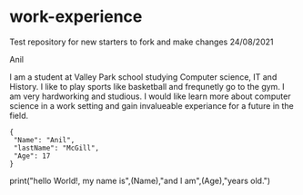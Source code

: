 # work-experience
Test repository for new starters to fork and make changes
24/08/2021

Anil

I am a student at Valley Park school studying Computer science, IT and History. I like to play sports
like basketball and frequnetly go to the gym. I am very hardworking and studious. I would like learn
more about computer science in a work setting and gain invalueable experiance for a future in the
field. 
 ```
{
  "Name": "Anil",
  "lastName": "McGill",
  "Age": 17
}
```
print("hello World!, my name is",(Name),"and I am",(Age),"years old.")




